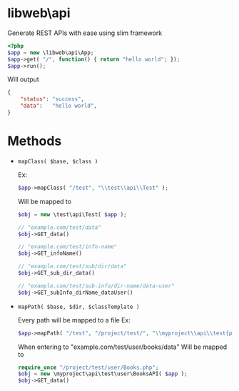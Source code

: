 # libweb\api

Generate REST APIs with ease using slim framework
```php
<?php
$app = new \libweb\api\App;
$app->get( "/", function() { return "hello world"; });
$app->run();
```

Will output
```json
{
	"status": "success",
	"data":   "hello world",
}
```


Methods
==========

- `mapClass( $base, $class )`

	Ex:
	```php
	$app->mapClass( "/test", "\\test\\api\\Test" );
	```

	Will be mapped to
	```php
	$obj = new \test\api\Test( $app );

	// "example.com/test/data"
	$obj->GET_data()

	// "example.com/test/info-name"
	$obj->GET_infoName()

	// "example.com/test/sub/dir/data"
	$obj->GET_sub_dir_data()

	// "example.com/test/sub-info/dir-name/data-user"
	$obj->GET_subInfo_dirName_dataUser()
	```


- `mapPath( $base, $dir, $classTemplate )`

	Every path will be mapped to a file
	Ex:
	```php
	$app->mapPath( "/test", "/project/test/", "\\myproject\\api\\test{path}{class}API" );
	```

	When entering to "example.com/test/user/books/data"
	Will be mapped to 
	```php
	require_once "/project/test/user/Books.php";
	$obj = new \myproject\api\test\user\BooksAPI( $app );
	$obj->GET_data()
	```